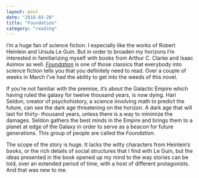 ```yaml
---
layout: post
date: "2018-03-28"
title: "Foundation"
category: "reading"
---
```


I’m a huge fan of science fiction. I especially like the works of Robert Heinlein and Ursula Le Guin. But in order to broaden my horizons I’m interested in familiarizing myself with books from Arthur C. Clarke and Isaac Asimov as well. [_Foundation_](https://www.goodreads.com/book/show/5996629-foundation) is one of those classics that everybody into science fiction tells you that you definitely need to read. Over a couple of weeks in March I’ve had the ability to get into the weeds of this novel.

If you’re not familiar with the premise, it’s about the Galactic Empire which having ruled the galaxy for twelve thousand years, is now dying. Hari Seldon, creator of psychohistory, a science involving math to predict the future, can see the dark age threatening on the horizon. A dark age that will last for thirty- thousand years, unless there is a way to minimize the damages. Seldon gathers the best minds in the Empire and brings them to a planet at edge of the Galaxy in order to serve as a beacon for future generations. This group of people are called the _Foundation_.

The scope of the story is huge. It lacks the witty characters from Heinlein’s books, or the rich details of social structures that I find with Le Guin, but the ideas presented in the book opened up my mind to the way stories can be told, over an extended period of time, with a host of different protagonists. And that was new to me.
